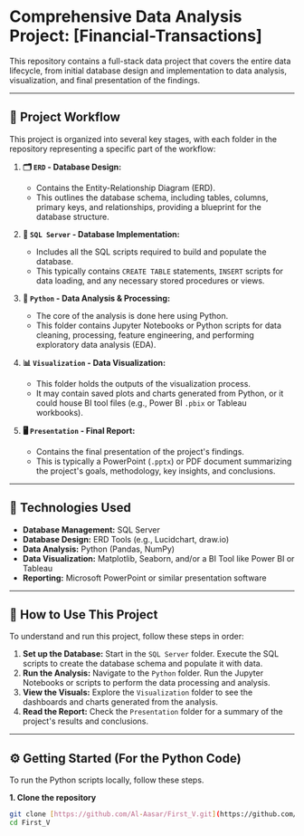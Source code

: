 # Comprehensive Data Analysis Project: [Financial-Transactions]

This repository contains a full-stack data project that covers the entire data lifecycle, from initial database design and implementation to data analysis, visualization, and final presentation of the findings.

---

## 📂 Project Workflow

This project is organized into several key stages, with each folder in the repository representing a specific part of the workflow:

1.  **🗂️ `ERD` - Database Design:**
    * Contains the Entity-Relationship Diagram (ERD).
    * This outlines the database schema, including tables, columns, primary keys, and relationships, providing a blueprint for the database structure.

2.  **💾 `SQL Server` - Database Implementation:**
    * Includes all the SQL scripts required to build and populate the database.
    * This typically contains `CREATE TABLE` statements, `INSERT` scripts for data loading, and any necessary stored procedures or views.

3.  **🐍 `Python` - Data Analysis & Processing:**
    * The core of the analysis is done here using Python.
    * This folder contains Jupyter Notebooks or Python scripts for data cleaning, processing, feature engineering, and performing exploratory data analysis (EDA).

4.  **📊 `Visualization` - Data Visualization:**
    * This folder holds the outputs of the visualization process.
    * It may contain saved plots and charts generated from Python, or it could house BI tool files (e.g., Power BI `.pbix` or Tableau workbooks).

5.  **🖥️ `Presentation` - Final Report:**
    * Contains the final presentation of the project's findings.
    * This is typically a PowerPoint (`.pptx`) or PDF document summarizing the project's goals, methodology, key insights, and conclusions.

---

## 🚀 Technologies Used

* **Database Management:** SQL Server
* **Database Design:** ERD Tools (e.g., Lucidchart, draw.io)
* **Data Analysis:** Python (Pandas, NumPy)
* **Data Visualization:** Matplotlib, Seaborn, and/or a BI Tool like Power BI or Tableau
* **Reporting:** Microsoft PowerPoint or similar presentation software

---

## 🔧 How to Use This Project

To understand and run this project, follow these steps in order:

1.  **Set up the Database:** Start in the `SQL Server` folder. Execute the SQL scripts to create the database schema and populate it with data.
2.  **Run the Analysis:** Navigate to the `Python` folder. Run the Jupyter Notebooks or scripts to perform the data processing and analysis.
3.  **View the Visuals:** Explore the `Visualization` folder to see the dashboards and charts generated from the analysis.
4.  **Read the Report:** Check the `Presentation` folder for a summary of the project's results and conclusions.

---

## ⚙️ Getting Started (For the Python Code)

To run the Python scripts locally, follow these steps.

**1. Clone the repository**
```bash
git clone [https://github.com/Al-Aasar/First_V.git](https://github.com/Al-Aasar/First_V.git)
cd First_V
